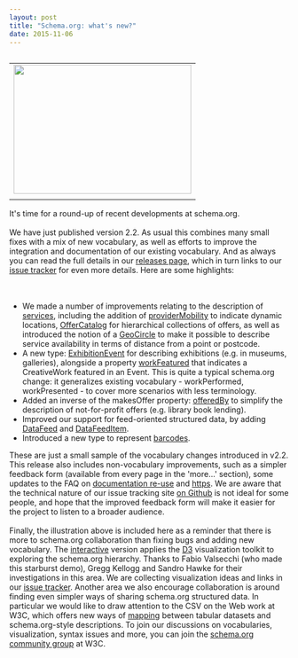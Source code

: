 ```yaml
---
layout: post
title: "Schema.org: what's new?"
date: 2015-11-06
---
```


<div dir="ltr" style="text-align: left;">
<table cellpadding="0" cellspacing="0" class="tr-caption-container" style="float: right; margin-left: 1em; text-align: right;"><tbody>
<tr><td style="text-align: center;"><a href="http://3.bp.blogspot.com/-Lz7j6MvwSxI/Vjy1B9fW0II/AAAAAAAArDE/d1r-aMksHLE/s1600/_schema_starburst.png" style="clear: right; margin-bottom: 1em; margin-left: auto; margin-right: auto;"><img border="0" height="233" src="http://3.bp.blogspot.com/-Lz7j6MvwSxI/Vjy1B9fW0II/AAAAAAAArDE/d1r-aMksHLE/s320/_schema_starburst.png" width="320" /></a></td></tr>
<tr><td class="tr-caption" style="text-align: center;"></td></tr>
</tbody></table>
It's time for a round-up of recent developments at schema.org.<br />
<br />
We have just published version 2.2. As usual this combines many small fixes with a mix of new vocabulary, as well as efforts to improve the integration and documentation of our existing vocabulary. And as always you can read the full details in our <a href="http://schema.org/docs/releases.html">releases page</a>, which in turn links to our <a href="http://github.com/schemaorg/schemaorg/issues">issue tracker</a> for even more details. Here are some highlights:<br />
<br />
<br />
<ul style="text-align: left;">
<li>We made a number of improvements relating to the description of <a href="http://schema.org/Service">services</a>, including the addition of <a href="http://schema.org/providerMobility">providerMobility</a> to indicate dynamic locations, <a href="http://schema.org/OfferCatalog">OfferCatalog</a> for hierarchical collections of offers, as well as introduced the notion of a <a href="http://schema.org/GeoCircle">GeoCircle</a> to make it possible to describe service availability in terms of distance from a point or postcode.</li>
<li>A new type: <a href="http://schema.org/ExhibitionEvent">ExhibitionEvent</a> for describing exhibitions (e.g. in museums, galleries), alongside a property <a href="http://schema.org/workFeatured">workFeatured</a> that indicates a CreativeWork featured in an Event. This is quite a typical schema.org change: it generalizes existing vocabulary - workPerformed, workPresented - to cover more scenarios with less terminology. </li>
<li>Added an inverse of the makesOffer property: <a href="http://schema.org/offeredBy">offeredBy</a> to simplify the description of not-for-profit offers (e.g. library book lending).</li>
<li>Improved our support for feed-oriented structured data, by adding <a href="http://schema.org/DataFeed">DataFeed</a> and <a href="http://schema.org/DataFeed">DataFeedItem</a>. </li>
<li>Introduced a new type to represent <a href="http://schema.org/Barcode">barcodes</a>.</li>
</ul>
<div>
These are just a small sample of the vocabulary changes introduced in v2.2. This release also includes non-vocabulary improvements, such as a simpler feedback form (available from every page in the 'more...' section), some updates to the FAQ on <a href="http://schema.org/docs/faq.html#18">documentation re-use</a> and <a href="http://schema.org/docs/faq.html#19">https</a>. We are aware that the technical nature of our issue tracking site <a href="http://github.com/schemaorg/schemaorg/issues">on Github</a> is not ideal for some people, and hope that the improved feedback form will make it easier for the project to listen to a broader audience.</div>
<div>
<br /></div>
<div>
Finally, the illustration above is included here as a reminder that there is more to schema.org collaboration than fixing bugs and adding new vocabulary. The <a href="http://bl.ocks.org/danbri/1c121ea8bd2189cf411c">interactive</a> version applies the <a href="http://d3js.org/">D3</a> visualization toolkit to exploring the schema.org hierarchy. Thanks to Fabio Valsecchi (who made this starburst demo), Gregg Kellogg and Sandro Hawke for their investigations in this area. We are collecting visualization ideas and links in our <a href="https://github.com/schemaorg/schemaorg/issues/879">issue tracker</a>. Another area we also encourage collaboration is around finding even simpler ways of sharing schema.org structured data. In particular we would like to draw attention to the CSV on the Web work at W3C, which offers new ways of <a href="http://w3c.github.io/csvw/csv2rdf/?publishDate=2014-11-24#h-sotd">mapping</a> between tabular datasets and schema.org-style descriptions. To join our discussions on vocabularies, visualization, syntax issues and more, you can join the <a href="https://www.w3.org/community/schemaorg/">schema.org community group</a> at W3C.</div>
<div>
<br /></div>
<div>
<br /></div>
</div>
